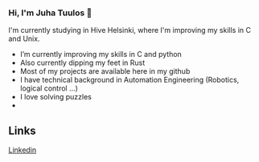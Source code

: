 ### Hi, I'm Juha Tuulos 👋

I'm currently studying in Hive Helsinki, where I'm improving my skills in C and Unix.

-  I’m currently improving my skills in C and python
-  Also currently dipping my feet in Rust
-  Most of my projects are available here in my github
-  I have technical background in Automation Engineering (Robotics, logical control ...)
-  I love solving puzzles
-  

## Links
[Linkedin](https://www.linkedin.com/in/juha-heiskanen/)

